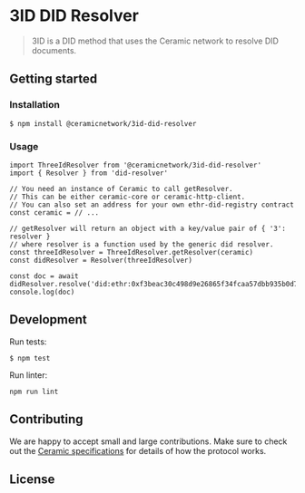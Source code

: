 # 3ID DID Resolver

> 3ID is a DID method that uses the Ceramic network to resolve DID documents.

## Getting started

### Installation
```
$ npm install @ceramicnetwork/3id-did-resolver
```

### Usage

```
import ThreeIdResolver from '@ceramicnetwork/3id-did-resolver'
import { Resolver } from 'did-resolver'

// You need an instance of Ceramic to call getResolver.
// This can be either ceramic-core or ceramic-http-client.
// You can also set an address for your own ethr-did-registry contract
const ceramic = // ...

// getResolver will return an object with a key/value pair of { '3': resolver }
// where resolver is a function used by the generic did resolver.
const threeIdResolver = ThreeIdResolver.getResolver(ceramic)
const didResolver = Resolver(threeIdResolver)

const doc = await didResolver.resolve('did:ethr:0xf3beac30c498d9e26865f34fcaa57dbb935b0d74')
console.log(doc)
```

## Development
Run tests:
```
$ npm test
```

Run linter:
```
npm run lint
```


## Contributing
We are happy to accept small and large contributions. Make sure to check out the [Ceramic specifications](https://github.com/ceramicnetwork/specs) for details of how the protocol works.


## License
